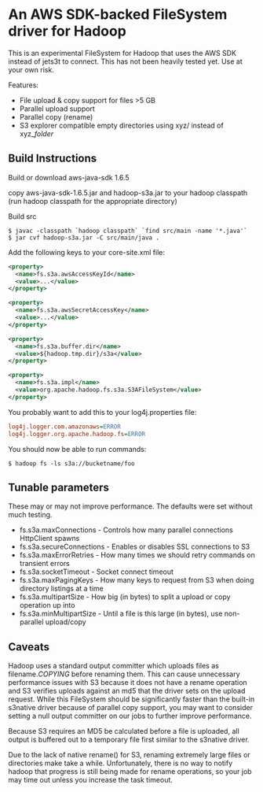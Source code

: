 An AWS SDK-backed FileSystem driver for Hadoop
==============================================

This is an experimental FileSystem for Hadoop that uses the AWS SDK 
instead of jets3t to connect. This has not been heavily tested yet. Use 
at your own risk. 

Features:

- File upload & copy support for files >5 GB
- Parallel upload support
- Parallel copy (rename)
- S3 explorer compatible empty directories using xyz/ instead of xyz_$folder$


Build Instructions
------------------

Build or download aws-java-sdk 1.6.5

copy aws-java-sdk-1.6.5.jar and hadoop-s3a.jar to your hadoop classpath 
(run hadoop classpath for the appropriate directory)

Build src

```shell
$ javac -classpath `hadoop classpath` `find src/main -name '*.java'`
$ jar cvf hadoop-s3a.jar -C src/main/java .
```

Add the following keys to your core-site.xml file:

```xml
<property>
  <name>fs.s3a.awsAccessKeyId</name>
  <value>...</value>
</property>

<property>
  <name>fs.s3a.awsSecretAccessKey</name>
  <value>...</value>
</property>

<property>
  <name>fs.s3a.buffer.dir</name>
  <value>${hadoop.tmp.dir}/s3a</value>
</property>

<property>
  <name>fs.s3a.impl</name>
  <value>org.apache.hadoop.fs.s3a.S3AFileSystem</value>
</property>
```

You probably want to add this to your log4j.properties file:

```ini
log4j.logger.com.amazonaws=ERROR
log4j.logger.org.apache.hadoop.fs=ERROR
```
You should now be able to run commands:

```shell
$ hadoop fs -ls s3a://bucketname/foo
```


Tunable parameters
------------------

These may or may not improve performance. The defaults were set without 
much testing.

- fs.s3a.maxConnections - Controls how many parallel connections HttpClient spawns
- fs.s3a.secureConnections - Enables or disables SSL connections to S3
- fs.s3a.maxErrorRetries - How many times we should retry commands on transient errors
- fs.s3a.socketTimeout - Socket connect timeout
- fs.s3a.maxPagingKeys - How many keys to request from S3 when doing directory listings at a time
- fs.s3a.multipartSize - How big (in bytes) to split a upload or copy operation up into
- fs.s3a.minMultipartSize - Until a file is this large (in bytes), use non-parallel upload/copy


Caveats
-------

Hadoop uses a standard output committer which uploads files as 
filename._COPYING_ before renaming them. This can cause unnecessary 
performance issues with S3 because it does not have a rename operation 
and S3 verifies uploads against an md5 that the driver sets on the 
upload request. While this FileSystem should be significantly faster 
than the built-in s3native driver because of parallel copy support, you 
may want to consider setting a null output committer on our jobs to 
further improve performance.

Because S3 requires an MD5 be calculated before a file is uploaded, all 
output is buffered out to a temporary file first similar to the s3native 
driver.

Due to the lack of native rename() for S3, renaming extremely large 
files or directories make take a while. Unfortunately, there is no way 
to notify hadoop that progress is still being made for rename 
operations, so your job may time out unless you increase the task 
timeout.
